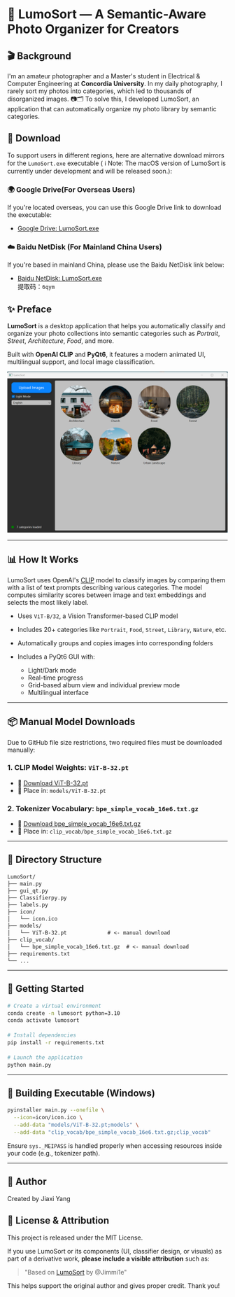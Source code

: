 # 🌟 LumoSort — A Semantic-Aware Photo Organizer for Creators



## 🎬 Background

I'm an amateur photographer and a Master's student in Electrical & Computer Engineering at **Concordia University**. In my daily photography, I rarely sort my photos into categories, which led to thousands of disorganized images. 📷🗂️ To solve this, I developed LumoSort, an application that can automatically organize my photo library by semantic categories.

## 🔗 Download

To support users in different regions, here are alternative download mirrors for the `LumoSort.exe` executable (
ℹ️ Note: The macOS version of LumoSort is currently under development and will be released soon.):

### 🌍 Google Drive(For Overseas Users)

If you're located overseas, you can use this Google Drive link to download the executable:

- [Google Drive: LumoSort.exe](https://drive.google.com/file/d/1Q1PDmydGXdkGiz8DSuEFRh-kS-JLrbTx/view?usp=drive_link)

### ☁️ Baidu NetDisk (For Mainland China Users)

If you're based in mainland China, please use the Baidu NetDisk link below:

- [Baidu NetDisk: LumoSort.exe](https://pan.baidu.com/s/1t4fvGvutQemTQ0fstptRtw?pwd=6qym)  
  提取码：`6qym`

## ✨ Preface
**LumoSort** is a desktop application that helps you automatically classify and organize your photo collections into semantic categories such as *Portrait*, *Street*, *Architecture*, *Food*, and more.

Built with **OpenAI CLIP** and **PyQt6**, it features a modern animated UI, multilingual support, and local image classification.

![screenshot](icon/screenshot.png)

---

## 📊 How It Works

LumoSort uses OpenAI's [CLIP](https://github.com/openai/CLIP) model to classify images by comparing them with a list of text prompts describing various categories. The model computes similarity scores between image and text embeddings and selects the most likely label.

* Uses `ViT-B/32`, a Vision Transformer-based CLIP model
* Includes 20+ categories like `Portrait`, `Food`, `Street`, `Library`, `Nature`, etc.
* Automatically groups and copies images into corresponding folders
* Includes a PyQt6 GUI with:

  * Light/Dark mode
  * Real-time progress
  * Grid-based album view and individual preview mode
  * Multilingual interface

---

## 📦 Manual Model Downloads

Due to GitHub file size restrictions, two required files must be downloaded manually:

### 1. CLIP Model Weights: `ViT-B-32.pt`

* 🔗 [Download ViT-B-32.pt](https://openaipublic.blob.core.windows.net/clip/models/ViT-B-32.pt)
* 📁 Place in: `models/ViT-B-32.pt`

### 2. Tokenizer Vocabulary: `bpe_simple_vocab_16e6.txt.gz`

* 🔗 [Download bpe\_simple\_vocab\_16e6.txt.gz](https://openaipublic.blob.core.windows.net/clip/bpe_simple_vocab_16e6.txt.gz)
* 📁 Place in: `clip_vocab/bpe_simple_vocab_16e6.txt.gz`

---

## 📁 Directory Structure

```
LumoSort/
├── main.py
├── gui_qt.py
├── Classifierpy.py
├── labels.py
├── icon/
│   └── icon.ico
├── models/
│   └── ViT-B-32.pt             # <- manual download
├── clip_vocab/
│   └── bpe_simple_vocab_16e6.txt.gz  # <- manual download
├── requirements.txt
└── ...
```

---

## 🚀 Getting Started

```bash
# Create a virtual environment
conda create -n lumosort python=3.10
conda activate lumosort

# Install dependencies
pip install -r requirements.txt

# Launch the application
python main.py
```

---

## 🔧 Building Executable (Windows)

```bash
pyinstaller main.py --onefile \
  --icon=icon/icon.ico \
  --add-data "models/ViT-B-32.pt;models" \
  --add-data "clip_vocab/bpe_simple_vocab_16e6.txt.gz;clip_vocab"
```

Ensure `sys._MEIPASS` is handled properly when accessing resources inside your code (e.g., tokenizer path).

---

## 👤 Author

Created by Jiaxi Yang

## 📄 License & Attribution

This project is released under the MIT License.

If you use LumoSort or its components (UI, classifier design, or visuals) as part of a derivative work, **please include a visible attribution** such as:

> "Based on [LumoSort](https://github.com/Jimmi1e/LumoSort) by @Jimmi1e"

This helps support the original author and gives proper credit. Thank you!

